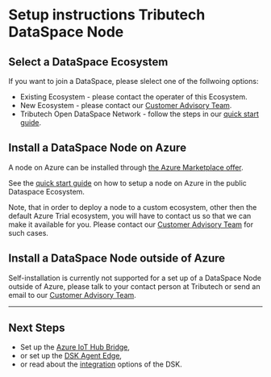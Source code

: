 # Setup instructions Tributech DataSpace Node

## Select a DataSpace Ecosystem

If you want to join a DataSpace, please slelect one of the follwoing options:

- Existing Ecosystem - please contact the operater of this Ecosystem.
- New Ecosystem - please contact our [Customer Advisory Team](mailto:customer-advisory@tributech.io).
- Tributech Open DataSpace Network - follow the steps in our [quick start guide](../../quickstart/install-owner-node.md).

## Install a DataSpace Node on Azure

A node on Azure can be installed through <a href="https://azuremarketplace.microsoft.com/en-us/marketplace/apps/tributechsolutionsgmbh1582568815297.8aa9010b-3dd5-43e0-a4b6-53e2ea552e4a?tab=Overview" target="_blank">the Azure Marketplace offer</a>.

See the [quick start guide](../../quickstart/install-owner-node.md) on how to setup a node on Azure in the public Dataspace Ecosystem.

Note, that in order to deploy a node to a custom ecosystem, other then the default Azure Trial ecosystem, you will have to contact us so that we can make it available for you. Please contact our [Customer Advisory Team](mailto:customer-advisory@tributech.io) for such cases.

## Install a DataSpace Node outside of Azure

Self-installation is currently not supported for a set up of a DataSpace Node outside of Azure, please talk to your contact person at Tributech or send an email to our [Customer Advisory Team](mailto:customer-advisory@tributech.io).

---

## Next Steps

- Set up the [Azure IoT Hub Bridge](../iot-hub-bridge/iot-hub-bridge.md),
- or set up the [DSK Agent Edge](../agent/setup-options.md),
- or read about the [integration](../../integration/overview.md) options of the DSK.
